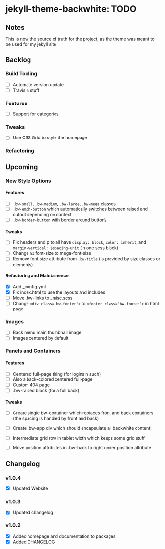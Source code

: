 jekyll-theme-backwhite: TODO
===========================================================

Notes
-----------------------------------------------------------

This is now the source of truth for the project, as the
theme was meant to be used for my jekyll site

Backlog
-----------------------------------------------------------

### Build Tooling

- [ ] Automate version update
- [ ] Travis n stuff

### Features

- [ ] Support for categories

### Tweaks

- [ ] Use CSS Grid to style the homepage

### Refactoring

Upcoming
-----------------------------------------------------------

### New Style Options

#### Features

- [ ] `.bw-small`, `.bw-medium`, `.bw-large`, 
`.bw-mega` classes
- [ ] `.bw-emph-button` which automatically switches between 
raised and cutout depending on context
- [ ] `.bw-border-button` with border around button\

#### Tweaks

- [ ] Fix headers and p to all have `display: block`, 
`color: inherit`, and `margin-vertical: $spacing-unit` 
(in one scss block)
- [ ] Change `h1` font-size to mega-font-size
- [ ] Remove font size attribute from `.bw-title` (is
provided by size classes or elements)

#### Refactoring and Maintainence

- [x] Add _config.yml
- [x] Fix index.html to use the layouts and includes 
- [ ] Move .bw-links to _misc.scss
- [ ] Change `<div class='bw-footer'>` to 
`<footer class='bw-footer'>` in html page

### Images

- [ ] Back menu main thumbnail image
- [ ] Images centered by default

### Panels and Containers

#### Features

- [ ] Centered full-page thing (for logins n such)
- [ ] Also a back-colored centered full-page
- [ ] Custom 404 page
- [ ] .bw-raised block (for a full back)

#### Tweaks

- [ ] Create single bw-container which replaces 
front and back containers (the spacing is handled by 
front and back)
- [ ] Create .bw-app div which should encapsulate 
all backwhite content!
- [ ] Intermediate grid row in tablet width which 
keeps some grid stuff
- [ ] Move position attributes in .bw-back to right 
under position attribute


Changelog
-----------------------------------------------------------

### v1.0.4

- [x] Updated Website

### v1.0.3

- [x] Updated changelog

### v1.0.2

- [x] Added homepage and documentation to packages
- [x] Added CHANGELOG